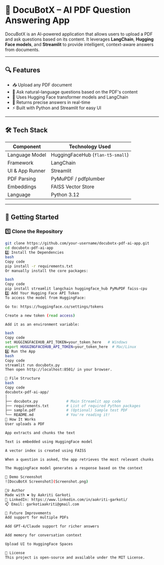# 📄 DocuBotX – AI PDF Question Answering App

DocuBotX is an AI-powered application that allows users to upload a PDF and ask questions based on its content. It leverages **LangChain**, **Hugging Face models**, and **Streamlit** to provide intelligent, context-aware answers from documents.  



---

## 🔍 Features

- 📥 Upload any PDF document
- 🤖 Ask natural-language questions based on the PDF's content
- 🧠 Uses Hugging Face transformer models and LangChain
- 💬 Returns precise answers in real-time
- ⚡ Built with Python and Streamlit for easy UI

---

## 🛠️ Tech Stack

| Component         | Technology Used                      |
|------------------|--------------------------------------|
| Language Model    | HuggingFaceHub (`flan-t5-small`)     |
| Framework         | LangChain                            |
| UI & App Runner   | Streamlit                            |
| PDF Parsing       | PyMuPDF / pdfplumber                 |
| Embeddings        | FAISS Vector Store                   |
| Language          | Python 3.12                          |

---

## 🚀 Getting Started

### 1️⃣ Clone the Repository

```bash
git clone https://github.com/your-username/docubotx-pdf-ai-app.git
cd docubotx-pdf-ai-app
2️⃣ Install the Dependencies
bash
Copy code
pip install -r requirements.txt
Or manually install the core packages:

bash
Copy code
pip install streamlit langchain huggingface_hub PyMuPDF faiss-cpu
3️⃣ Add Your Hugging Face API Token
To access the model from HuggingFace:

Go to: https://huggingface.co/settings/tokens

Create a new token (read access)

Add it as an environment variable:

bash
Copy code
set HUGGINGFACEHUB_API_TOKEN=your_token_here   # Windows
export HUGGINGFACEHUB_API_TOKEN=your_token_here  # Mac/Linux
4️⃣ Run the App
bash
Copy code
streamlit run docubotx.py
Then open http://localhost:8501/ in your browser.

📂 File Structure
bash
Copy code
docubotx-pdf-ai-app/
│
├── docubotx.py             # Main Streamlit app code
├── requirements.txt        # List of required Python packages
├── sample.pdf              # (Optional) Sample test PDF
└── README.md               # You're reading it!
🧠 How It Works
User uploads a PDF

App extracts and chunks the text

Text is embedded using HuggingFace model

A vector index is created using FAISS

When a question is asked, the app retrieves the most relevant chunks

The HuggingFace model generates a response based on the context

📸 Demo Screenshot
![DocuBotX Screenshot](Screenshot.png)

🙋‍♀️ Author
Made with ❤️ by Aakriti Garkoti
🔗 LinkedIn: https://www.linkedin.com/in/aakriti-garkoti/
📫 Email: garkotiaakriti@gmail.com

🏁 Future Improvements
Add support for multiple PDFs

Add GPT-4/Claude support for richer answers

Add memory for conversation context

Upload UI to HuggingFace Spaces

📜 License
This project is open-source and available under the MIT License.


